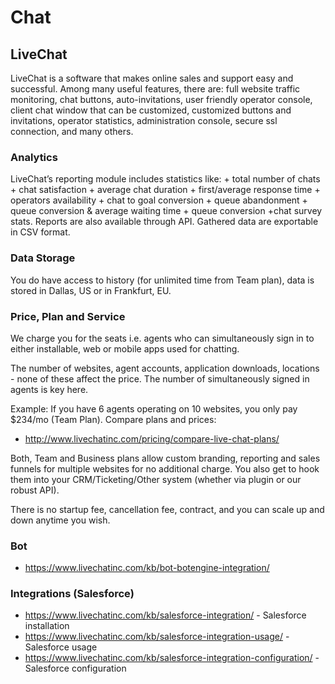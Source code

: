 # Chat

## LiveChat
LiveChat is a software that makes online sales and support easy and successful. Among many useful features, there are: full website traffic monitoring, chat buttons, auto-invitations, user friendly operator console, client chat window that can be customized, customized buttons and invitations, operator statistics, administration console, secure ssl connection, and many others.
### Analytics
LiveChat’s reporting module includes statistics like: + total number of chats + chat satisfaction + average chat duration + first/average response time + operators availability + chat to goal conversion + queue abandonment + queue conversion & average waiting time + queue conversion +chat survey stats. 
Reports are also available through API. Gathered data are exportable in CSV format.
### Data Storage
You do have access to history (for unlimited time from Team plan), data is stored in Dallas, US or in Frankfurt, EU.
### Price, Plan and Service
We charge you for the seats i.e. agents who can simultaneously sign in to either installable, web or mobile apps used for chatting.

The number of websites, agent accounts, application downloads, locations - none of these affect the price. The number of simultaneously signed in agents is key here.

Example: If you have 6 agents operating on 10 websites, you only pay $234/mo (Team Plan). Compare plans and prices: 
* http://www.livechatinc.com/pricing/compare-live-chat-plans/

Both, Team and Business plans allow custom branding, reporting and sales funnels for multiple websites for no additional charge. You also get to hook them into your CRM/Ticketing/Other system (whether via plugin or our robust API).

There is no startup fee, cancellation fee, contract, and you can scale up and down anytime you wish.
### Bot
* https://www.livechatinc.com/kb/bot-botengine-integration/
### Integrations (Salesforce)
* https://www.livechatinc.com/kb/salesforce-integration/ - Salesforce installation
* https://www.livechatinc.com/kb/salesforce-integration-usage/ - Salesforce usage
* https://www.livechatinc.com/kb/salesforce-integration-configuration/ - Salesforce configuration
